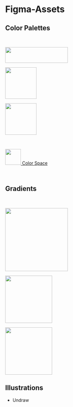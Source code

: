 # Figma-Assets

## Color Palettes

<br>

[<img src="https://coolors.co/assets/img/logo.svg" width=200 height=50>](https://coolors.co/palettes/trending)

[<img src="https://i.pinimg.com/originals/b2/39/23/b239234165c93b1f203f9e407fa6439d.png" height=100>](https://colorhunt.co/)

[<img src="https://materialui.co/img/social--flatuicolors.jpg" height=100>](https://flatuicolors.com/)

<br>

[<img src="https://mycolor.space/img/color-space-logo.png" height=50> Color Space](https://mycolor.space/)

<br>

## Gradients

<br>

[<img src="https://www.evernote.design/assets/images/webgradients.jpg" height=200>](https://webgradients.com/)

[<img src="https://uxpro.cc/media/toolboximage/uigradientslogo_afe039f130.jpg" height=150>](https://uigradients.com/#Lush)

[<img src="https://www.rezourze.com/rz-storage/2020/11/Gradient-Hunt-Beautiful-Color-Gradients.jpg" height=150>](https://gradienthunt.com/)

## Illustrations

* Undraw
